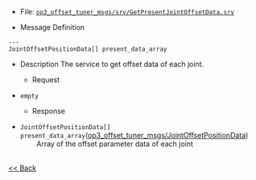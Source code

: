 - File: [`op3_offset_tuner_msgs/srv/GetPresentJointOffsetData.srv`]

- Message Definition
 ```
 ---
 JointOffsetPositionData[] present_data_array
 ```

- Description
The service to get offset data of each joint.

  - Request
* `empty`

  - Response
* `JointOffsetPositionData[] present_data_array`([op3_offset_tuner_msgs/JointOffsetPositionData](op3_JointOffsetPositionData.msg))  
&emsp;&emsp; Array of the offset parameter data of each joint  

<br>[&lt;&lt; Back](op3_offset_tuner_msgs.md)

[`op3_offset_tuner_msgs/srv/GetPresentJointOffsetData.srv`]:(https://github.com/ROBOTIS-GIT/ROBOTIS-OP3-msgs/blob/master/op3_offset_tuner_msgs/srv/GetPresentJointOffsetData.srv)
